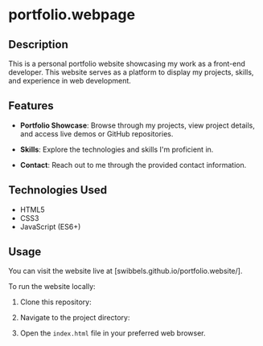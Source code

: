 # portfolio.webpage

## Description

This is a personal portfolio website showcasing my work as a front-end developer. This website serves as a platform to display my projects, skills, and experience in web development.

## Features

- **Portfolio Showcase**: Browse through my projects, view project details, and access live demos or GitHub repositories.

- **Skills**: Explore the technologies and skills I'm proficient in.

- **Contact**: Reach out to me through the provided contact information.

## Technologies Used

- HTML5
- CSS3
- JavaScript (ES6+)

## Usage

You can visit the website live at [swibbels.github.io/portfolio.website/].

To run the website locally:

1. Clone this repository:

2. Navigate to the project directory:

3. Open the `index.html` file in your preferred web browser.
